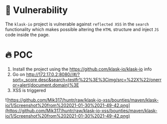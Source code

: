 # :bug: Vulnerability
The `klask-io` project is vulnerable against `reflected XSS` in the `search` functionality which makes possible altering the `HTML` structure and inject `JS` code inside the page.

# :fire: POC
1. Install the project using the https://github.com/klask-io/klask-io info
2. Go on http://172.17.0.2:8080//#/?sort=_score,desc&search=testfr%22%3E%3Cimg/src=%22X%22/onerror=alert(document.domain)%3E
3. XSS is triggered

![https://github.com/Mik317/huntr/raw/klask-io-xss/bounties/maven/klask-io/1/Screenshot%20from%202021-01-30%2021-49-42.png](https://github.com/Mik317/huntr/raw/klask-io-xss/bounties/maven/klask-io/1/Screenshot%20from%202021-01-30%2021-49-42.png)
